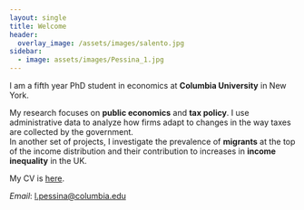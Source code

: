 ```yaml
---
layout: single
title: Welcome
header: 
  overlay_image: /assets/images/salento.jpg
sidebar:
  - image: assets/images/Pessina_1.jpg
---
```


I am a fifth year PhD student in economics at **Columbia University** in New York.

My research focuses on **public economics** and **tax policy**. I use administrative data to analyze how firms adapt to changes in the way taxes are collected by the government.         
In another set of projects, I investigate the prevalence of **migrants** at the top of the income distribution and their contribution to increases in **income inequality** in the UK. 

My CV is [here](https://lorenzopessina.com/cv/Pessina_cv.pdf). 

*Email*: l.pessina@columbia.edu
